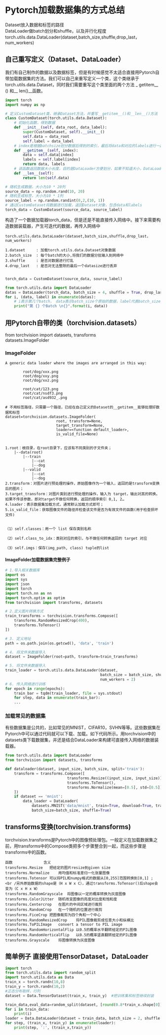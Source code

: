 # Pytorch加载数据集的方式总结
Dataset放入数据和标签的路径       
DataLoader做batch划分和shuffle，以及并行化程度          
torch.utils.data.DataLoader(dataset,batch_size,shuffle,drop_last，num_workers)    


## 自己重写定义（Dataset、DataLoader）
我们有自己制作的数据以及数据标签，但是有时候感觉不太适合直接用Pytorch自带加载数据集的方法。我们可以自己来重写定义一个类，这个类继承于 torch.utils.data.Dataset，同时我们需要重写这个类里面的两个方法 _ getitem__ () 和__ len()__函数。   

```python
import torch
import numpy as np

# 定义CustomDataset类，继承Dataset方法，并重写__getitem__()和__len__()方法
class CustomDataset(torch.utils.data.Dataset):
	# 初始化函数，得到数据
    def __init__(self, data_root, data_label):
        super(CustomDataset, self).__init__()
        self.data = data_root
        self.label = data_label
    # index是根据batchsize划分数据后得到的索引，最后将data和对应的labels进行一起返回
    def __getitem__(self, index):
        data = self.data[index]
        labels = self.label[index]
        return data, labels
    # 该函数返回数据大小长度，目的是DataLoader方便划分，如果不知道大小，DataLoader会一脸懵逼
    def __len__(self):
        return len(self.data)

# 随机生成数据，大小为10 * 20列
source_data = np.random.rand(10, 20)
# 随机生成标签，大小为10 * 1列
source_label = np.random.randint(0,2,(10, 1))
# 通过CustomDataset将数据进行加载，返回Dataset对象，包含data和labels
torch_data = CustomDataset(source_data, source_label)

```   
构造了一个数据加载器torch_data，但是还是不能直接传入网络中。接下来需要构造数据装载器，产生可迭代的数据，再传入网络中   
```
torch.utils.data.DataLoader(dataset,batch_size,shuffle,drop_last，num_workers)

1.dataset     : 加载torch.utils.data.Dataset对象数据
2.batch_size  : 每个batch的大小,将我们的数据分批输入到网络中
3.shuffle     : 是否对数据进行打乱
4.drop_last   : 是否对无法整除的最后一个datasize进行丢弃

``` 

```python

torch_data = CustomDataset(source_data, source_label)

from torch.utils.data import DataLoader
datas = DataLoader(torch_data, batch_size = 4, shuffle = True, drop_last = False, num_workers = 2)
for i, (data, label) in enumerate(datas):
	# i表示第几个batch， data表示batch_size个原始的数据，label代表batch_size个数据的标签
    print("第 {} 个Batch \n{}".format(i, data))


```   

## 用Pytorch自带的类（torchvision.datasets）
from torchvision import datasets, transforms           
datasets.ImageFolder      
### ImageFolder
```
A generic data loader where the images are arranged in this way:

        root/dog/xxx.png
        root/dog/xxy.png
        root/dog/xxz.png

        root/cat/123.png
        root/cat/nsdf3.png
        root/cat/asd932_.png

# 不用标签路径，只需要一个路径，已经在自己定义的Dataset的__getitem__能够处理好数据和标签
dataset=torchvision.datasets.ImageFolder(
                       root, transform=None, 
                       target_transform=None, 
                       loader=<function default_loader>, 
                       is_valid_file=None)


1.root：根目录，在root目录下，应该有不同类别的子文件夹；
    |--data(root)
        |--train
            |--cat
            |--dog
        |--valid
            |--cat
            |--dog        
2.transform：对图片进行预处理的操作，原始图像作为一个输入，返回的是transform变换后的图片；
3.target_transform：对图片类别进行预处理的操作，输入为 target，输出对其的转换。 如果不传该参数，即对target不做任何转换，返回的顺序索引 0,1, 2…
4.loader：表示数据集加载方式，通常默认加载方式即可；
5.is_valid_file：获取图像文件的路径并检查该文件是否为有效文件的函数(用于检查损坏文件)


（1）self.classes：用一个 list 保存类别名称

（2）self.class_to_idx：类别对应的索引，与不做任何转换返回的 target 对应

（3）self.imgs：保存(img_path, class) tuple的list

```  

#### ImageFolder加载数据集完整例子
```python
# 1.导入相关数据库
import os
import sys
import json
import torch
import torch.nn as nn
import torch.optim as optim
from torchvision import transforms, datasets

# 2.定义图片转换方式
train_transforms = torchvision.transforms.Compose([
	transforms.RandomResizedCrop(400),
	transforms.ToTensor()
])

# 3. 定义地址
path = os.path.join(os.getcwd(), 'data', 'train')

# 4. 将文件夹数据导入
dataset = ImageFolder(root=path, transform=train_transforms)

# 5. 将文件夹数据导入
train_loader = torch.utils.data.DataLoader(dataset,
                                           batch_size = batch_size, shuffle=True,
                                           num_workers = 2)
# 6. 传入网络进行训练
for epoch in range(epochs):
    train_bar = tqdm(train_loader, file = sys.stdout)
    for step, data in enumerate(train_bar):
    ...

```      

### 加载常见的数据集
有些数据集是公共的，比如常见的MNIST，CIFAR10，SVHN等等。这些数据集在Pytorch中可以通过代码就可以下载、加载。如下代码所示。用torchvision中的datasets类下载数据集，并还是结合DataLoader来构建可直接传入网络的数据装载器。   
```python
from torch.utils.data import DataLoader
from torchvision import datasets, transforms

def dataloader(dataset, input_size, batch_size, split='train'):
    transform = transforms.Compose([
        					transforms.Resize((input_size, input_size)), 
       					    transforms.ToTensor(), 
        					transforms.Normalize(mean=[0.5], std=[0.5])
    ])
    if dataset == 'mnist':
        data_loader = DataLoader(
            datasets.MNIST('data/mnist', train=True, download=True, transform=transform),
            batch_size=batch_size, shuffle=True)


```


## transforms变换(torchvision.transforms)
torchvision.transforms是Pytorch中的图像预处理包。一般定义在加载数据集之前，用transforms中的Compose类把多个步骤整合到一起，而这些步骤是transforms中的函数。   

    函数	            含义   
    transforms.Resize	把给定的图片resize到given size
    transforms.Normalize	用均值和标准差归一化张量图像
    transforms.Totensor	可以将PIL和numpy格式的数据从[0,255]范围转换到[0,1] ; <br /另外原始数据的shape是（H x W x C），通过transforms.ToTensor()后shape会变为（C x H x W）
    transforms.RandomGrayscale	将图像以一定的概率转换为灰度图像
    transforms.ColorJitter	随机改变图像的亮度对比度和饱和度
    transforms.Centercrop	在图片的中间区域进行裁剪
    transforms.RandomCrop	在一个随机的位置进行裁剪
    transforms.FiceCrop	把图像裁剪为四个角和一个中心
    transforms.RandomResizedCrop	将PIL图像裁剪成任意大小和纵横比
    transforms.ToPILImage	convert a tensor to PIL image
    transforms.RandomHorizontalFlip	以0.5的概率水平翻转给定的PIL图像
    transforms.RandomVerticalFlip	以0.5的概率竖直翻转给定的PIL图像
    transforms.Grayscale	将图像转换为灰度图像



## 简单例子 直接使用TensorDataset，DataLoader 
```python
import torch
from torch.utils.data import random_split
import torch.utils.data as Data
train_x = torch.randn(10,8)
train_y = torch.randn(10,2)
#正态分布取样，行列
dataset = Data.TensorDataset(train_x, train_y)  #把训练集和标签继续封装

train_data,eval_data=random_split(dataset, [round(0.8*train_x.shape[0]), round(0.2*train_x.shape[0])], generator=torch.Generator().manual_seed(42))  #把数据机随机切分训练集和验证集  round 是一个Python内置函数，用于将浮点数四舍五入为最接近的整数
for i in train_data:
    print(i)
loader = Data.DataLoader(dataset = train_data, batch_size = 2, shuffle = True, num_workers = 0, drop_last=False)
for step, (train_x, train_y) in enumerate(loader):
    print(step, ':', (train_x,train_y))

```
